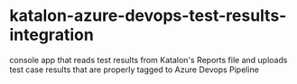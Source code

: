 # katalon-azure-devops-test-results-integration
 console app that reads test results from Katalon's Reports file and uploads test case results that are properly tagged to Azure Devops Pipeline

